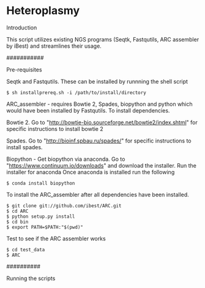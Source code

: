 # Heteroplasmy

Introduction

This script utilizes existing NGS programs (Seqtk, Fastqutils, ARC assembler by iBest) and streamlines their usage.

###########

Pre-requisites

Seqtk and Fastqutils. These can be installed by runnning the shell script 

	$ sh installprereq.sh -i /path/to/install/directory


ARC_assembler - requires Bowtie 2, Spades, biopython and python which would have been installed by Fastqutils.
To install dependencies.

Bowtie 2.
Go to "http://bowtie-bio.sourceforge.net/bowtie2/index.shtml" for specific instructions to install bowtie 2

Spades.
Go to "http://bioinf.spbau.ru/spades/" for specific instructions to install spades.

Biopython - Get biopython via anaconda.
Go to "https://www.continuum.io/downloads" and download the installer.
Run the installer for anaconda
Once anaconda is installed run the following

	$ conda install biopython


To install the ARC_assembler after all dependencies have been installed.

	$ git clone git://github.com/ibest/ARC.git
	$ cd ARC
	$ python setup.py install
	$ cd bin
	$ export PATH=$PATH:"$(pwd)"
	
	
Test to see if the ARC assembler works

	$ cd test_data
	$ ARC


##########

Running the scripts
